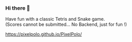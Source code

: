 ### Hi there 👋

Have fun with a classic Tetris and Snake game.  
(Scores cannot be submitted... No Backend, just for fun !)

https://pixelpolo.github.io/PixelPolo/

<!--
**PixelPolo/PixelPolo** is a ✨ _special_ ✨ repository because its `README.md` (this file) appears on your GitHub profile.

Here are some ideas to get you started:

- 🔭 I’m currently working on ...
- 🌱 I’m currently learning ...
- 👯 I’m looking to collaborate on ...
- 🤔 I’m looking for help with ...
- 💬 Ask me about ...
- 📫 How to reach me: ...
- 😄 Pronouns: ...
- ⚡ Fun fact: ...
-->
